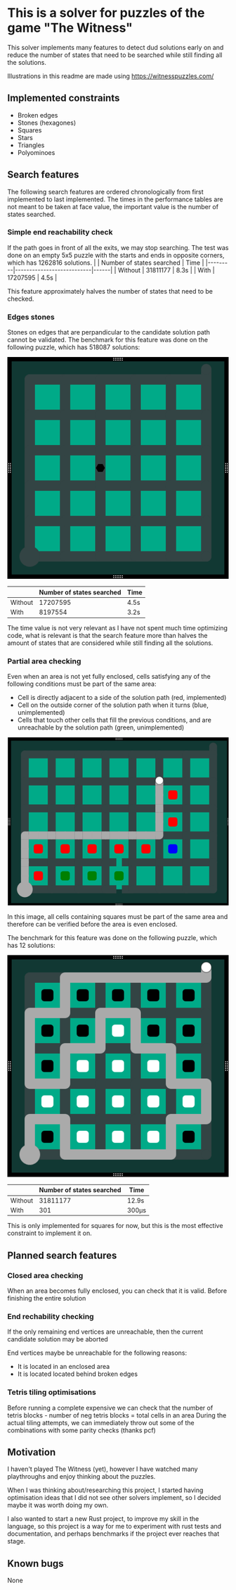 # This is a solver for puzzles of the game "The Witness"

This solver implements many features to detect dud solutions early on and reduce the number of states that need to be searched while still finding all the solutions.

Illustrations in this readme are made using https://witnesspuzzles.com/

## Implemented constraints
- Broken edges
- Stones (hexagones)
- Squares
- Stars
- Triangles
- Polyominoes

## Search features
The following search features are ordered chronologically from first implemented to last implemented. The times in the performance tables are not meant to be taken at face value, the important value is the number of states searched.
### Simple end reachability check
If the path goes in front of all the exits, we may stop searching. The test was done on an empty 5x5 puzzle with the starts and ends in opposite corners, which has 1262816 solutions.
|         | Number of states searched | Time |
|---------|---------------------------|------|
| Without | 31811177                  | 8.3s |
| With    | 17207595                  | 4.5s |

This feature approximately halves the number of states that need to be checked.

### Edges stones
Stones on edges that are perpandicular to the candidate solution path cannot be validated. The benchmark for this feature was done on the following puzzle, which has 518087 solutions:

![Early stone check benchmark puzzle](images/early_stone_check_bench.png)

|         | Number of states searched | Time |
|---------|---------------------------|------|
| Without | 17207595                  | 4.5s |
| With    |  8197554                  | 3.2s |

The time value is not very relevant as I have not spent much time optimizing code, what is relevant is that the search feature more than halves the amount of states that are considered while still finding all the solutions.

### Partial area checking
Even when an area is not yet fully enclosed, cells satisfying any of the following conditions must be part of the same area:
- Cell is directly adjacent to a side of the solution path (red, implemented)
- Cell on the outside corner of the solution path when it turns (blue, unimplemented)
- Cells that touch other cells that fill the previous conditions, and are unreachable by the solution path (green, unimplemented)

![Example of the conditions](images/early_area_check.png)
 
In this image, all cells containing squares must be part of the same area and therefore can be verified before the area is even enclosed.

The benchmark for this feature was done on the following puzzle, which has 12 solutions:

![Early stone check benchmark puzzle](images/partial_area_check_bench.png)

|         | Number of states searched | Time  |
|---------|---------------------------|-------|
| Without | 31811177                  | 12.9s |
| With    |      301                  | 300µs |

This is only implemented for squares for now, but this is the most effective constraint to implement it on.

## Planned search features

### Closed area checking
When an area becomes fully enclosed, you can check that it is valid. Before finishing the entire solution

### End rechability checking
If the only remaining end vertices are unreachable, then the current candidate solution may be aborted

End vertices maybe be unreachable for the following reasons:
- It is located in an enclosed area
- It is located located behind broken edges

### Tetris tiling optimisations
Before running a complete expensive we can check that the number of tetris blocks - number of neg tetris blocks = total cells in an area
During the actual tiling attempts, we can immediately throw out some of the combinations with some parity checks (thanks pcf)

## Motivation

I haven't played The Witness (yet), however I have watched many playthroughs and enjoy thinking about the puzzles.

When I was thinking about/researching this project, I started having optimisation ideas that I did not see other solvers implement, so I decided maybe it was worth doing my own.

I also wanted to start a new Rust project, to improve my skill in the language, so this project is a way for me to experiment with rust tests and documentation, and perhaps benchmarks if the project ever reaches that stage.

## Known bugs
None
